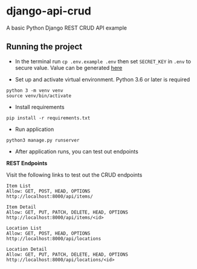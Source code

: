# django-api-crud

A basic Python Django REST CRUD API example

## Running the project
- In the terminal run `cp .env.example .env` then set `SECRET_KEY` in `.env` to secure value. Value can be generated [here](https://djecrety.ir/)


- Set up and activate virtual environment. Python 3.6 or later is required
```
python 3 -m venv venv
source venv/bin/activate
```

- Install requirements
```
pip install -r requirements.txt
```

- Run application
```
python3 manage.py runserver
```
- After application runs, you can test out endpoints

**REST Endpoints**

Visit the following links to test out the CRUD endpoints
```
Item List
Allow: GET, POST, HEAD, OPTIONS
http://localhost:8000/api/items/

Item Detail
Allow: GET, PUT, PATCH, DELETE, HEAD, OPTIONS
http://localhost:8000/api/items/<id>

Location List
Allow: GET, POST, HEAD, OPTIONS
http://localhost:8000/api/locations

Location Detail
Allow: GET, PUT, PATCH, DELETE, HEAD, OPTIONS
http://localhost:8000/api/locations/<id>
```



